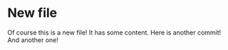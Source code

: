 # New file

Of course this is a new file!
It has some content.
Here is another commit!
And another one!
